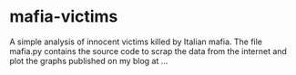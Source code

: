 # mafia-victims
A simple analysis of innocent victims killed by Italian mafia.
The file mafia.py contains the source code to scrap the data from the internet and plot the graphs published on my blog at ...
